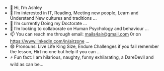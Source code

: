 - 👋 Hi, I’m Ashley
- 👀 I’m interested in IT, Reading, Meeting new people, Learn and Understand New cultures and traditions ...
- 🌱 I’m currently Doing my Doctorate ...
- 💞️ I’m looking to collaborate on Human Psychology and behaviour ...
- 📫 You can reach me through email: mails4air@gmail.com 0r on https://www.linkedin.com/in/airzone ...
- 😄 Pronouns: Live Life King Size, Endure Challenges if you fail remember the lesson, Hirt no one but help if you can ...
- ⚡ Fun fact: I am hilarious, naughty, funny exhilarating, a DareDevil and wild as can be...

<!---
Mails4air/Mails4air is a ✨ special ✨ repository because its `README.md` (this file) appears on your GitHub profile.
You can click the Preview link to take a look at your changes.
--->
